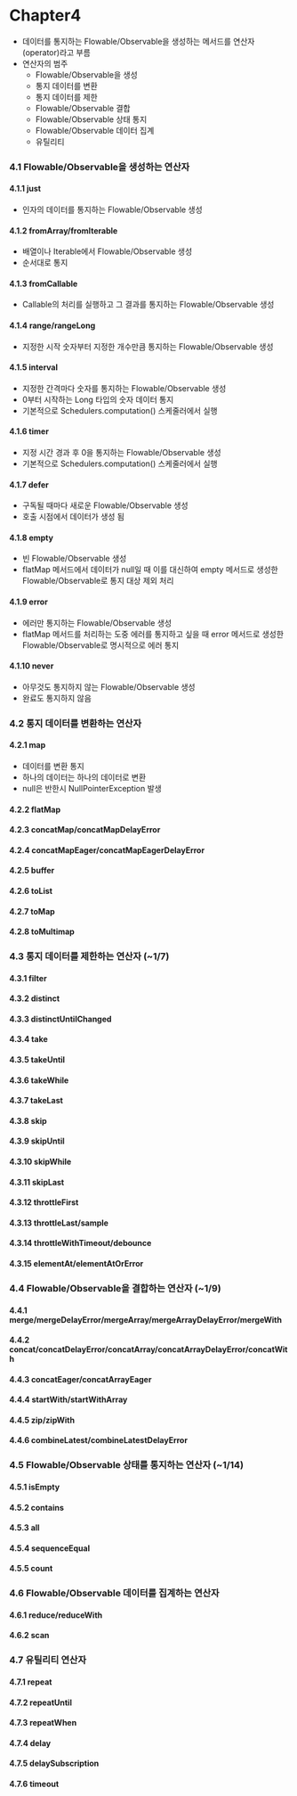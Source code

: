 # Chapter4
* 데이터를 통지하는 Flowable/Observable을 생성하는 메서드를 연산자(operator)라고 부름
* 연산자의 범주
  * Flowable/Observable을 생성
  * 통지 데이터를 변환
  * 통지 데이터를 제한
  * Flowable/Observable 결합
  * Flowable/Observable 상태 통지
  * Flowable/Observable 데이터 집계
  * 유틸리티
  
### 4.1 Flowable/Observable을 생성하는 연산자
#### 4.1.1 just
* 인자의 데이터를 통지하는 Flowable/Observable 생성
#### 4.1.2 fromArray/fromIterable
* 배열이나 Iterable에서 Flowable/Observable 생성
* 순서대로 통지
#### 4.1.3 fromCallable
* Callable의 처리를 실행하고 그 결과를 통지하는 Flowable/Observable 생성
#### 4.1.4 range/rangeLong
* 지정한 시작 숫자부터 지정한 개수만큼 통지하는 Flowable/Observable 생성
#### 4.1.5 interval
* 지정한 간격마다 숫자를 통지하는 Flowable/Observable 생성
* 0부터 시작하는 Long 타입의 숫자 데이터 통지
* 기본적으로 Schedulers.computation() 스케줄러에서 실행
#### 4.1.6 timer
* 지정 시간 경과 후 0을 통지하는 Flowable/Observable 생성
* 기본적으로 Schedulers.computation() 스케줄러에서 실행
#### 4.1.7 defer
* 구독될 때마다 새로운 Flowable/Observable 생성
* 호출 시점에서 데이터가 생성 됨
#### 4.1.8 empty
* 빈 Flowable/Observable 생성
* flatMap 메서드에서 데이터가 null일 때 이를 대신하여 empty 메서드로 생성한 Flowable/Observable로 통지 대상 제외 처리
#### 4.1.9 error
* 에러만 통지하는 Flowable/Observable 생성
* flatMap 메서드를 처리하는 도중 에러를 통지하고 싶을 때 error 메서드로 생성한 Flowable/Observable로 명시적으로 에러 통지
#### 4.1.10 never
* 아무것도 통지하지 않는 Flowable/Observable 생성
* 완료도 통지하지 않음

### 4.2 통지 데이터를 변환하는 연산자
#### 4.2.1 map
* 데이터를 변환 통지
* 하나의 데이터는 하나의 데이터로 변환
* null은 반한시 NullPointerException 발생
#### 4.2.2 flatMap
#### 4.2.3 concatMap/concatMapDelayError
#### 4.2.4 concatMapEager/concatMapEagerDelayError
#### 4.2.5 buffer
#### 4.2.6 toList
#### 4.2.7 toMap
#### 4.2.8 toMultimap

### 4.3 통지 데이터를 제한하는 연산자 (~1/7)
#### 4.3.1 filter
#### 4.3.2 distinct
#### 4.3.3 distinctUntilChanged
#### 4.3.4 take
#### 4.3.5 takeUntil
#### 4.3.6 takeWhile
#### 4.3.7 takeLast
#### 4.3.8 skip
#### 4.3.9 skipUntil
#### 4.3.10 skipWhile
#### 4.3.11 skipLast
#### 4.3.12 throttleFirst
#### 4.3.13 throttleLast/sample
#### 4.3.14 throttleWithTimeout/debounce
#### 4.3.15 elementAt/elementAtOrError

### 4.4 Flowable/Observable을 결합하는 연산자 (~1/9)
#### 4.4.1 merge/mergeDelayError/mergeArray/mergeArrayDelayError/mergeWith
#### 4.4.2 concat/concatDelayError/concatArray/concatArrayDelayError/concatWith
#### 4.4.3 concatEager/concatArrayEager
#### 4.4.4 startWith/startWithArray
#### 4.4.5 zip/zipWith
#### 4.4.6 combineLatest/combineLatestDelayError

### 4.5 Flowable/Observable 상태를 통지하는 연산자 (~1/14)
#### 4.5.1 isEmpty
#### 4.5.2 contains
#### 4.5.3 all
#### 4.5.4 sequenceEqual
#### 4.5.5 count

### 4.6 Flowable/Observable 데이터를 집계하는 연산자
#### 4.6.1 reduce/reduceWith
#### 4.6.2 scan

### 4.7 유틸리티 연산자
#### 4.7.1 repeat
#### 4.7.2 repeatUntil
#### 4.7.3 repeatWhen
#### 4.7.4 delay
#### 4.7.5 delaySubscription
#### 4.7.6 timeout

